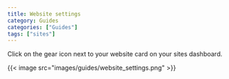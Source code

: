 ```yaml
---
title: Website settings
category: Guides
categories: ["Guides"]
tags: ["sites"]
---
```


<!--more-->




Click on the gear icon next to your website card on your sites dashboard.

{{< image src="images/guides/website_settings.png" >}}
